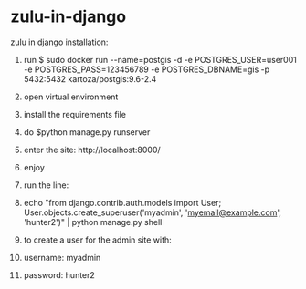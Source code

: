 # zulu-in-django
zulu in django
installation:
1. run $ sudo docker run --name=postgis -d -e POSTGRES_USER=user001 -e POSTGRES_PASS=123456789 -e POSTGRES_DBNAME=gis -p 5432:5432 kartoza/postgis:9.6-2.4
2. open virtual environment
3. install the requirements file
4. do $python manage.py runserver
5. enter the site: http://localhost:8000/
6. enjoy

7. run the line:
9. echo "from django.contrib.auth.models import User; User.objects.create_superuser('myadmin', 'myemail@example.com', 'hunter2')" | python manage.py shell
9. to create a user for the admin site with:

10. username: myadmin
11. password: hunter2
